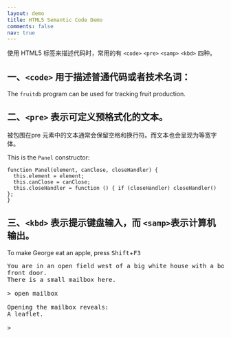 ```yaml
---
layout: demo
title: HTML5 Semantic Code Demo
comments: false
nav: true
---
```


使用 HTML5 标签来描述代码时，常用的有 `<code>` `<pre>` `<samp>` `<kbd>` 四种。

一、`<code>` 用于描述普通代码或者技术名词：
----

<p>The <code>fruitdb</code> program can be used for tracking fruit production.</p>


二、`<pre>` 表示可定义预格式化的文本。
----

被包围在pre 元素中的文本通常会保留空格和换行符。而文本也会呈现为等宽字体。

<p>This is the <code>Panel</code> constructor:</p>

<pre><code>function Panel(element, canClose, closeHandler) {
  this.element = element;
  this.canClose = canClose;
  this.closeHandler = function () { if (closeHandler) closeHandler() };
}</code></pre>	

三、`<kbd>` 表示提示键盘输入，而 `<samp>`表示计算机输出。
----

<p>To make George eat an apple, press <kbd>Shift</kbd>+<kbd>F3</kbd></p>

<pre><samp>You are in an open field west of a big white house with a boarded
front door.
There is a small mailbox here.

></samp> <kbd>open mailbox</kbd>

<samp>Opening the mailbox reveals:
A leaflet.

></samp></pre>
